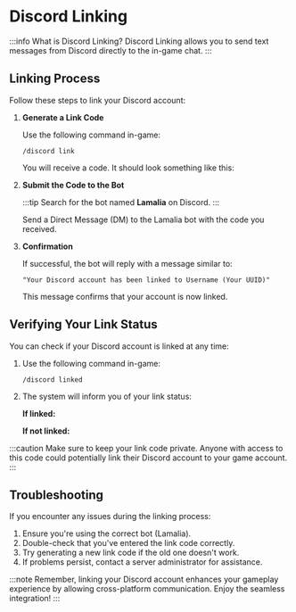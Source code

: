 # Discord Linking

:::info What is Discord Linking?
Discord Linking allows you to send text messages from Discord directly to the in-game chat.
:::

## Linking Process

Follow these steps to link your Discord account:

1. **Generate a Link Code**

   Use the following command in-game:
   ```
   /discord link
   ```

   You will receive a code. It should look something like this:

   

2. **Submit the Code to the Bot**

   :::tip
   Search for the bot named **Lamalia** on Discord.
   :::

   Send a Direct Message (DM) to the Lamalia bot with the code you received.

3. **Confirmation**

   If successful, the bot will reply with a message similar to:

   ```
   "Your Discord account has been linked to Username (Your UUID)"
   ```

   This message confirms that your account is now linked.

## Verifying Your Link Status

You can check if your Discord account is linked at any time:

1. Use the following command in-game:
   ```
   /discord linked
   ```

2. The system will inform you of your link status:

   **If linked:**

   

   **If not linked:**

   

:::caution
Make sure to keep your link code private. Anyone with access to this code could potentially link their Discord account to your game account.
:::

## Troubleshooting

If you encounter any issues during the linking process:

1. Ensure you're using the correct bot (Lamalia).
2. Double-check that you've entered the link code correctly.
3. Try generating a new link code if the old one doesn't work.
4. If problems persist, contact a server administrator for assistance.

:::note
Remember, linking your Discord account enhances your gameplay experience by allowing cross-platform communication. Enjoy the seamless integration!
:::
